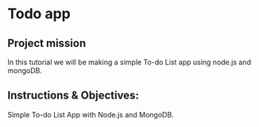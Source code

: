 # Todo app

## Project mission
In this tutorial we will be making a simple To-do List app using node.js and mongoDB.

## Instructions & Objectives:
Simple To-do List App with Node.js and MongoDB.

